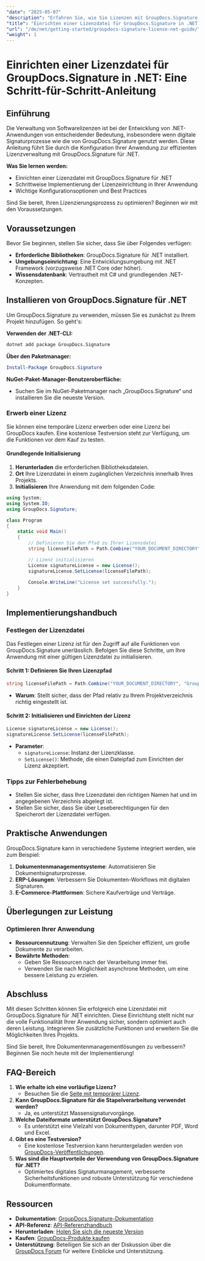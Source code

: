 ```yaml
---
"date": "2025-05-07"
"description": "Erfahren Sie, wie Sie Lizenzen mit GroupDocs.Signature für .NET einrichten und verwalten. Dieser umfassende Leitfaden deckt alles von der Installation bis zur Lizenzkonfiguration ab."
"title": "Einrichten einer Lizenzdatei für GroupDocs.Signature in .NET – Eine Schritt-für-Schritt-Anleitung"
"url": "/de/net/getting-started/groupdocs-signature-license-net-guide/"
"weight": 1
---
```


# Einrichten einer Lizenzdatei für GroupDocs.Signature in .NET: Eine Schritt-für-Schritt-Anleitung

## Einführung
Die Verwaltung von Softwarelizenzen ist bei der Entwicklung von .NET-Anwendungen von entscheidender Bedeutung, insbesondere wenn digitale Signaturprozesse wie die von GroupDocs.Signature genutzt werden. Diese Anleitung führt Sie durch die Konfiguration Ihrer Anwendung zur effizienten Lizenzverwaltung mit GroupDocs.Signature für .NET.

**Was Sie lernen werden:**
- Einrichten einer Lizenzdatei mit GroupDocs.Signature für .NET
- Schrittweise Implementierung der Lizenzeinrichtung in Ihrer Anwendung
- Wichtige Konfigurationsoptionen und Best Practices

Sind Sie bereit, Ihren Lizenzierungsprozess zu optimieren? Beginnen wir mit den Voraussetzungen.

## Voraussetzungen
Bevor Sie beginnen, stellen Sie sicher, dass Sie über Folgendes verfügen:
- **Erforderliche Bibliotheken**: GroupDocs.Signature für .NET installiert.
- **Umgebungseinrichtung**: Eine Entwicklungsumgebung mit .NET Framework (vorzugsweise .NET Core oder höher).
- **Wissensdatenbank**: Vertrautheit mit C# und grundlegenden .NET-Konzepten.

## Installieren von GroupDocs.Signature für .NET
Um GroupDocs.Signature zu verwenden, müssen Sie es zunächst zu Ihrem Projekt hinzufügen. So geht's:

**Verwenden der .NET-CLI:**
```bash
dotnet add package GroupDocs.Signature
```

**Über den Paketmanager:**
```powershell
Install-Package GroupDocs.Signature
```

**NuGet-Paket-Manager-Benutzeroberfläche:**
- Suchen Sie im NuGet-Paketmanager nach „GroupDocs.Signature“ und installieren Sie die neueste Version.

### Erwerb einer Lizenz
Sie können eine temporäre Lizenz erwerben oder eine Lizenz bei GroupDocs kaufen. Eine kostenlose Testversion steht zur Verfügung, um die Funktionen vor dem Kauf zu testen.

#### Grundlegende Initialisierung
1. **Herunterladen** die erforderlichen Bibliotheksdateien.
2. **Ort** Ihre Lizenzdatei in einem zugänglichen Verzeichnis innerhalb Ihres Projekts.
3. **Initialisieren** Ihre Anwendung mit dem folgenden Code:

```csharp
using System;
using System.IO;
using GroupDocs.Signature;

class Program
{
    static void Main()
    {
        // Definieren Sie den Pfad zu Ihrer Lizenzdatei
        string licenseFilePath = Path.Combine("YOUR_DOCUMENT_DIRECTORY", "GroupDocs.license");

        // Lizenz initialisieren
        License signatureLicense = new License();
        signatureLicense.SetLicense(licenseFilePath);
        
        Console.WriteLine("License set successfully.");
    }
}
```

## Implementierungshandbuch
### Festlegen der Lizenzdatei
Das Festlegen einer Lizenz ist für den Zugriff auf alle Funktionen von GroupDocs.Signature unerlässlich. Befolgen Sie diese Schritte, um Ihre Anwendung mit einer gültigen Lizenzdatei zu initialisieren.

#### Schritt 1: Definieren Sie Ihren Lizenzpfad
```csharp
string licenseFilePath = Path.Combine("YOUR_DOCUMENT_DIRECTORY", "GroupDocs.license");
```
- **Warum**: Stellt sicher, dass der Pfad relativ zu Ihrem Projektverzeichnis richtig eingestellt ist.

#### Schritt 2: Initialisieren und Einrichten der Lizenz
```csharp
License signatureLicense = new License();
signatureLicense.SetLicense(licenseFilePath);
```
- **Parameter**:
  - `signatureLicense`: Instanz der Lizenzklasse.
  - `SetLicense()`: Methode, die einen Dateipfad zum Einrichten der Lizenz akzeptiert.

### Tipps zur Fehlerbehebung
- Stellen Sie sicher, dass Ihre Lizenzdatei den richtigen Namen hat und im angegebenen Verzeichnis abgelegt ist.
- Stellen Sie sicher, dass Sie über Leseberechtigungen für den Speicherort der Lizenzdatei verfügen.

## Praktische Anwendungen
GroupDocs.Signature kann in verschiedene Systeme integriert werden, wie zum Beispiel:
1. **Dokumentenmanagementsysteme**: Automatisieren Sie Dokumentsignaturprozesse.
2. **ERP-Lösungen**: Verbessern Sie Dokumenten-Workflows mit digitalen Signaturen.
3. **E-Commerce-Plattformen**: Sichere Kaufverträge und Verträge.

## Überlegungen zur Leistung
### Optimieren Ihrer Anwendung
- **Ressourcennutzung**: Verwalten Sie den Speicher effizient, um große Dokumente zu verarbeiten.
- **Bewährte Methoden**:
  - Geben Sie Ressourcen nach der Verarbeitung immer frei.
  - Verwenden Sie nach Möglichkeit asynchrone Methoden, um eine bessere Leistung zu erzielen.

## Abschluss
Mit diesen Schritten können Sie erfolgreich eine Lizenzdatei mit GroupDocs.Signature für .NET einrichten. Diese Einrichtung stellt nicht nur die volle Funktionalität Ihrer Anwendung sicher, sondern optimiert auch deren Leistung. Integrieren Sie zusätzliche Funktionen und erweitern Sie die Möglichkeiten Ihres Projekts.

Sind Sie bereit, Ihre Dokumentenmanagementlösungen zu verbessern? Beginnen Sie noch heute mit der Implementierung!

## FAQ-Bereich
1. **Wie erhalte ich eine vorläufige Lizenz?**
   - Besuchen Sie die [Seite mit temporärer Lizenz](https://purchase.groupdocs.com/temporary-license/).
2. **Kann GroupDocs.Signature für die Stapelverarbeitung verwendet werden?**
   - Ja, es unterstützt Massensignaturvorgänge.
3. **Welche Dateiformate unterstützt GroupDocs.Signature?**
   - Es unterstützt eine Vielzahl von Dokumenttypen, darunter PDF, Word und Excel.
4. **Gibt es eine Testversion?**
   - Eine kostenlose Testversion kann heruntergeladen werden von [GroupDocs-Veröffentlichungen](https://releases.groupdocs.com/signature/net/).
5. **Was sind die Hauptvorteile der Verwendung von GroupDocs.Signature für .NET?**
   - Optimiertes digitales Signaturmanagement, verbesserte Sicherheitsfunktionen und robuste Unterstützung für verschiedene Dokumentformate.

## Ressourcen
- **Dokumentation**: [GroupDocs.Signature-Dokumentation](https://docs.groupdocs.com/signature/net/)
- **API-Referenz**: [API-Referenzhandbuch](https://reference.groupdocs.com/signature/net/)
- **Herunterladen**: [Holen Sie sich die neueste Version](https://releases.groupdocs.com/signature/net/)
- **Kaufen**: [GroupDocs-Produkte kaufen](https://purchase.groupdocs.com/buy)
- **Unterstützung**: Beteiligen Sie sich an der Diskussion über die [GroupDocs Forum](https://forum.groupdocs.com/c/signature/) für weitere Einblicke und Unterstützung.